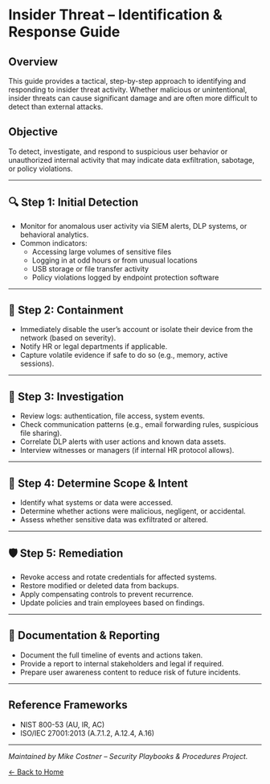 # Insider Threat – Identification & Response Guide

## Overview
This guide provides a tactical, step-by-step approach to identifying and responding to insider threat activity. Whether malicious or unintentional, insider threats can cause significant damage and are often more difficult to detect than external attacks.

## Objective
To detect, investigate, and respond to suspicious user behavior or unauthorized internal activity that may indicate data exfiltration, sabotage, or policy violations.

---

## 🔍 Step 1: Initial Detection

- Monitor for anomalous user activity via SIEM alerts, DLP systems, or behavioral analytics.
- Common indicators:
  - Accessing large volumes of sensitive files
  - Logging in at odd hours or from unusual locations
  - USB storage or file transfer activity
  - Policy violations logged by endpoint protection software

---

## 📂 Step 2: Containment

- Immediately disable the user’s account or isolate their device from the network (based on severity).
- Notify HR or legal departments if applicable.
- Capture volatile evidence if safe to do so (e.g., memory, active sessions).

---

## 🔎 Step 3: Investigation

- Review logs: authentication, file access, system events.
- Check communication patterns (e.g., email forwarding rules, suspicious file sharing).
- Correlate DLP alerts with user actions and known data assets.
- Interview witnesses or managers (if internal HR protocol allows).

---

## 🧩 Step 4: Determine Scope & Intent

- Identify what systems or data were accessed.
- Determine whether actions were malicious, negligent, or accidental.
- Assess whether sensitive data was exfiltrated or altered.

---

## 🛡️ Step 5: Remediation

- Revoke access and rotate credentials for affected systems.
- Restore modified or deleted data from backups.
- Apply compensating controls to prevent recurrence.
- Update policies and train employees based on findings.

---

## 📝 Documentation & Reporting

- Document the full timeline of events and actions taken.
- Provide a report to internal stakeholders and legal if required.
- Prepare user awareness content to reduce risk of future incidents.

---

## Reference Frameworks

- NIST 800-53 (AU, IR, AC)
- ISO/IEC 27001:2013 (A.7.1.2, A.12.4, A.16)

---

*Maintained by Mike Costner – Security Playbooks & Procedures Project.*

[← Back to Home](https://mcostner.github.io/)
